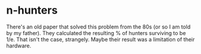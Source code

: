 # n-hunters

There's an old paper that solved this problem from the 80s (or so I am told by my father). They calculated the resulting % of hunters surviving to be 1/e. That isn't the case, strangely. Maybe their result was a limitation of their hardware.
